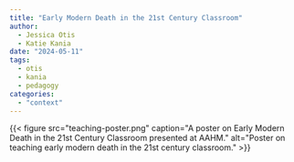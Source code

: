 ```yaml
---
title: "Early Modern Death in the 21st Century Classroom"
author:
  - Jessica Otis
  - Katie Kania
date: "2024-05-11"
tags:
  - otis
  - kania
  - pedagogy
categories:
  - "context"
---
```


{{< figure src="teaching-poster.png" caption="A poster on Early Modern Death in the 21st Century Classroom presented at AAHM." alt="Poster on teaching early modern death in the 21st century classroom." >}}
